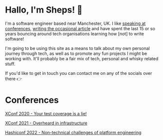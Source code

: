 # Hallo, I'm Sheps! &#128075;

I'm a software engineer based near Manchester, UK. I like [speaking at conferences](https://www.youtube.com/watch?v=h_DBFHWn3YE), [writing the occasional article](https://martinfowler.com/articles/building-infrastructure-platform.html) and have spent the last 15 or so years bouncing around tech organisations learning how [not] to write software!

I'm going to be using this site as a means to talk about my own personal journey through tech, as well as to promote any fun projects I might be working with. It'll probably be a fair mix of tech, personal and whisky related stuff.

If you'd like to get in touch you can contact me on any of the socials over there &#128073;

# Conferences

[XConf 2020 - Your test coverage is a lie!](https://www.youtube.com/watch?v=h_DBFHWn3YE)

[XConf 2021 - Overheard in infrastructure](https://www.youtube.com/watch?v=sxDJ8YGaLDQ)

[Hashiconf 2022 - Non-technical challenges of platform engineering](https://www.youtube.com/watch?v=m6nlREbQ6LQ)
